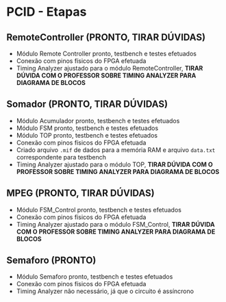 # PCID - Etapas

## RemoteController (PRONTO, TIRAR DÚVIDAS)
* Módulo Remote Controller pronto, testbench e testes efetuados
* Conexão com pinos físicos do FPGA efetuada
* Timing Analyzer ajustado para o módulo RemoteController, **TIRAR DÚVIDA COM O PROFESSOR SOBRE TIMING ANALYZER PARA DIAGRAMA DE BLOCOS**

## Somador (PRONTO, TIRAR DÚVIDAS)
* Módulo Acumulador pronto, testbench e testes efetuados
* Módulo FSM pronto, testbench e testes efetuados
* Módulo TOP pronto, testbench e testes efetuados
* Conexão com pinos físicos do FPGA efetuada
* Criado arquivo `.mif` de dados para a memória RAM e arquivo `data.txt` correspondente para testbench
* Timing Analyzer ajustado para o módulo TOP, **TIRAR DÚVIDA COM O PROFESSOR SOBRE TIMING ANALYZER PARA DIAGRAMA DE BLOCOS**

## MPEG (PRONTO, TIRAR DÚVIDAS)
* Módulo FSM_Control pronto, testbench e testes efetuados
* Conexão com pinos físicos do FPGA efetuada
* Timing Analyzer ajustado para o módulo FSM_Control, **TIRAR DÚVIDA COM O PROFESSOR SOBRE TIMING ANALYZER PARA DIAGRAMA DE BLOCOS**

## Semaforo (PRONTO)
* Módulo Semaforo pronto, testbench e testes efetuados
* Conexão com pinos físicos do FPGA efetuada
* Timing Analyzer não necessário, já que o circuito é assíncrono
